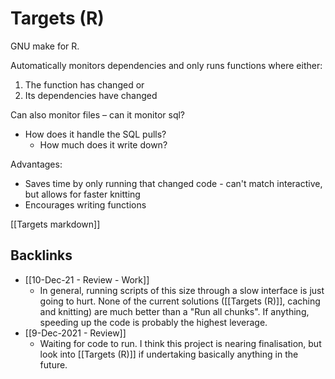 # Targets (R)
GNU make for R.

Automatically monitors dependencies and only runs functions where either: 
1. The function has changed or
2. Its dependencies have changed

Can also monitor files – can it monitor sql?
 
* How does it handle the SQL pulls?
	* How much does it write down?

Advantages: 
* Saves time by only running that changed code - can't match interactive, but allows for faster knitting
* Encourages writing functions 

[[Targets markdown]]

## Backlinks
* [[10-Dec-21 - Review - Work]]
	* In general, running scripts of this size through a slow interface is just going to hurt. None of the current solutions ([[Targets (R)]], caching and knitting) are much better than a "Run all chunks". If anything, speeding up the code is probably the highest leverage.
* [[9-Dec-2021 - Review]]
	* Waiting for code to run. I think this project is nearing finalisation, but look into [[Targets (R)]] if undertaking basically anything in the future.

<!-- {BearID:D7D0DFEF-5172-4208-AECE-FEE1BA5001D3-931-0000000EF5E98857} -->
